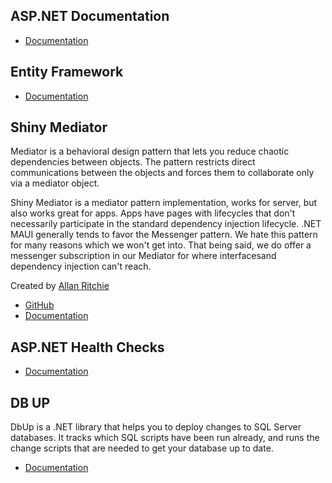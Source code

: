 ## ASP.NET Documentation
* [Documentation](https://learn.microsoft.com/en-us/aspnet/core/?view=aspnetcore-7.0)

## Entity Framework
* [Documentation](https://learn.microsoft.com/en-us/ef/core/)

## Shiny Mediator
Mediator is a behavioral design pattern that lets you reduce chaotic dependencies between objects. The pattern restricts direct communications between the objects and forces them to collaborate only via a mediator object.

Shiny Mediator is a mediator pattern implementation, works for server, but also works great for apps.  Apps have pages with lifecycles that don't necessarily participate in the standard
dependency injection lifecycle.  .NET MAUI generally tends to favor the Messenger pattern.  We hate this pattern for many reasons which we won't get into.  That being said, we do offer a messenger subscription in our Mediator for where interfacesand dependency injection can't reach.

Created by [Allan Ritchie](https://github.com/aritchie)

* [GitHub](https://github.com/shinyorg/mediator)
* [Documentation](https://shinylib.net/client/mediator)

## ASP.NET Health Checks

* [Documentation](https://learn.microsoft.com/en-us/aspnet/core/host-and-deploy/health-checks?view=aspnetcore-8.0)

## DB UP

DbUp is a .NET library that helps you to deploy changes to SQL Server databases. It tracks which SQL scripts have been run already, and runs the change scripts that are needed to get your database up to date.

* [Documentation](https://dbup.readthedocs.io/en/latest/)

